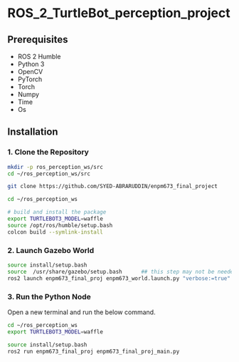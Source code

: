 # ROS_2_TurtleBot_perception_project


## Prerequisites

- ROS 2 Humble
- Python 3 
- OpenCV
- PyTorch
- Torch
- Numpy
- Time
- Os

## Installation

### 1. Clone the Repository

```bash
mkdir -p ros_perception_ws/src
cd ~/ros_perception_ws/src

git clone https://github.com/SYED-ABRARUDDIN/enpm673_final_project

cd ~/ros_perception_ws

# build and install the package
export TURTLEBOT3_MODEL=waffle
source /opt/ros/humble/setup.bash 
colcon build --symlink-install 

```

### 2. Launch Gazebo World

```bash
source install/setup.bash
source  /usr/share/gazebo/setup.bash      ## this step may not be needed
ros2 launch enpm673_final_proj enpm673_world.launch.py "verbose:=true"

```

### 3. Run the Python Node
Open a new terminal and run the below command.
```bash
cd ~/ros_perception_ws
export TURTLEBOT3_MODEL=waffle

source install/setup.bash
ros2 run enpm673_final_proj enpm673_final_proj_main.py
```
